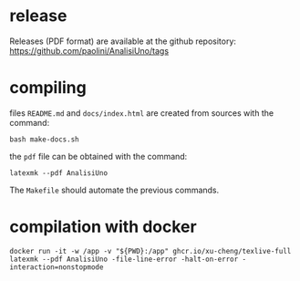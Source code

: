 
# release

Releases (PDF format) are available at the github repository: <https://github.com/paolini/AnalisiUno/tags>

# compiling 

files `README.md` and `docs/index.html` are created from sources with the command:

    bash make-docs.sh

the `pdf` file can be obtained with the command:

    latexmk --pdf AnalisiUno

The `Makefile` should automate the previous commands.

# compilation with docker

    docker run -it -w /app -v "${PWD}:/app" ghcr.io/xu-cheng/texlive-full latexmk --pdf AnalisiUno -file-line-error -halt-on-error -interaction=nonstopmode

